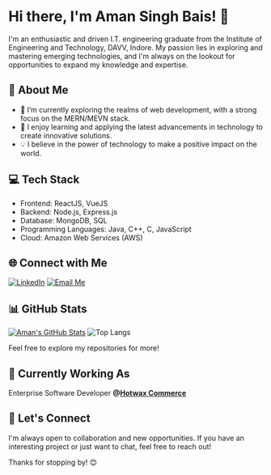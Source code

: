 # Hi there, I'm Aman Singh Bais! 👋

I'm an enthusiastic and driven I.T. engineering graduate from the Institute of Engineering and Technology, DAVV, Indore. My passion lies in exploring and mastering emerging technologies, and I'm always on the lookout for opportunities to expand my knowledge and expertise.

## 🚀 About Me

- 🔭 I’m currently exploring the realms of web development, with a strong focus on the MERN/MEVN stack.
- 🌱 I enjoy learning and applying the latest advancements in technology to create innovative solutions.
- 💡 I believe in the power of technology to make a positive impact on the world.

## 💻 Tech Stack

- Frontend: ReactJS, VueJS
- Backend: Node.js, Express.js
- Database: MongoDB, SQL
- Programming Languages: Java, C++, C, JavaScript
- Cloud: Amazon Web Services (AWS)

## 🌐 Connect with Me

[![LinkedIn](https://img.shields.io/badge/LinkedIn-blue?style=for-the-badge&logo=linkedin)](https://www.linkedin.com/in/aman-singh-bais/)
[![Email Me](https://img.shields.io/badge/Email-D14836?style=for-the-badge&logo=gmail&logoColor=white)](mailto:singh11amanbais@gmail.com)

## 📊 GitHub Stats

[![Aman's GitHub Stats](https://github-readme-stats.vercel.app/api?username=amansinghbais&show_icons=true&include_all_commits=true&rank_icon=github&theme=chartreuse-dark)](https://github.com/amansinghbais)
![Top Langs](https://github-readme-stats.vercel.app/api/top-langs/?username=amansinghbais&layout=compact&theme=chartreuse-dark)

Feel free to explore my repositories for more!

## 🚧 Currently Working As

Enterprise Software Developer <b>@[Hotwax Commerce](https://github.com/hotwax/)</b>

## 🤝 Let's Connect

I'm always open to collaboration and new opportunities. If you have an interesting project or just want to chat, feel free to reach out!

Thanks for stopping by! 😊
